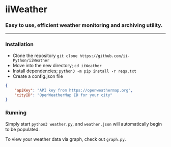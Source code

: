 # iiWeather
### Easy to use, efficient weather monitoring and archiving utility.
---

### Installation
- Clone the repository `git clone https://github.com/ii-Python/iiWeather`
- Move into the new directory; `cd iiWeather`
- Install dependencies; `python3 -m pip install -r reqs.txt`
- Create a config.json file
```json
{
    "apiKey": "API key from https://openweathermap.org",
    "cityID": "OpenWeatherMap ID for your city"
}
```

### Running
Simply start `python3 weather.py`, and `weather.json` will automatically begin to be populated.

To view your weather data via graph, check out `graph.py`.
